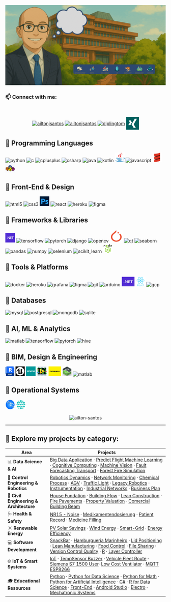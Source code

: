 ![Development and Automation](https://github.com/ailton-santos/ailton-santos/blob/main/Head_Profile.gif)
<h3 align="left"> 📫 Connect with me:</h3>
<br>
<p align="center">
<a href="https://codepen.io/ailtonjsantos" target="blank"><img align="center" src="https://raw.githubusercontent.com/rahuldkjain/github-profile-readme-generator/master/src/images/icons/Social/codepen.svg" alt="ailtonjsantos" height="30" width="40" /></a>
<a href="https://linkedin.com/in/ailtonjsantos" target="blank"><img align="center" src="https://raw.githubusercontent.com/rahuldkjain/github-profile-readme-generator/master/src/images/icons/Social/linked-in-alt.svg" alt="ailtonjsantos" height="30" width="40" /></a>
<a href="https://kaggle.com/diplingtom" target="blank"><img align="center" src="https://raw.githubusercontent.com/rahuldkjain/github-profile-readme-generator/master/src/images/icons/Social/kaggle.svg" alt="diplingtom" height="30" width="40" /></a>
<a href="https://www.xing.com/profile/Ailton_DosSantos7" target="blank"><img align="center" src="https://github.com/ailton-santos/ailton-santos/blob/main/icon_xing.png" alt="diplingtom" height="40" width="40" /></a>
</p>

## 🔹 Programming Languages
<p align="left">
  <img src="https://cdn.jsdelivr.net/gh/devicons/devicon/icons/python/python-original.svg" height="30" alt="python"/>
  <img src="https://cdn.jsdelivr.net/gh/devicons/devicon/icons/c/c-original.svg" height="30" alt="c"/>
  <img src="https://cdn.jsdelivr.net/gh/devicons/devicon/icons/cplusplus/cplusplus-original.svg" height="30" alt="cplusplus"/>
  <img src="https://cdn.jsdelivr.net/gh/devicons/devicon/icons/csharp/csharp-original.svg" height="30" alt="csharp"/>
  <img src="https://cdn.jsdelivr.net/gh/devicons/devicon/icons/java/java-original.svg" height="30" alt="java"/>
  <img src="https://cdn.jsdelivr.net/gh/devicons/devicon/icons/kotlin/kotlin-original.svg" height="30" alt="kotlin"/>
  <img src="https://github.com/ailton-santos/ailton-santos/blob/main/java.jpg" alt="java" width="30" height="30"/>
  <img src="https://cdn.jsdelivr.net/gh/devicons/devicon/icons/javascript/javascript-original.svg" height="30" alt="javascript"/>
  <img src="https://raw.githubusercontent.com/devicons/devicon/master/icons/scala/scala-original.svg" alt="scala" width="30" height="30"/>
  <img src="https://github.com/ailton-santos/ailton-santos/blob/main/vba.jpg" alt="vba" width="30" height="30"/>
</p>

## 🔹 Front-End & Design
<p align="left">
  <img src="https://cdn.jsdelivr.net/gh/devicons/devicon/icons/html5/html5-original.svg" height="30" alt="html5"/>
  <img src="https://cdn.jsdelivr.net/gh/devicons/devicon/icons/css3/css3-original.svg" height="30" alt="css3"/>
  <img src="https://github.com/ailton-santos/ailton-santos/blob/main/Photoshop.jpg" alt="photoshop" width="30" height="30"/>
  <img src="https://cdn.jsdelivr.net/gh/devicons/devicon/icons/react/react-original.svg" height="30" alt="react"/>
  <img src="https://www.vectorlogo.zone/logos/heroku/heroku-icon.svg" alt="heroku" width="30" height="30"/>
  <img src="https://www.vectorlogo.zone/logos/figma/figma-icon.svg" alt="figma" width="30" height="30"/>
</p>

## 🔹 Frameworks & Libraries
<p align="left">
  <img src="https://github.com/ailton-santos/ailton-santos/blob/main/Microsoft_.NET_logo.jpg" height="30" alt="dot-net"/>
  <img src="https://cdn.jsdelivr.net/gh/devicons/devicon/icons/tensorflow/tensorflow-original.svg" height="30" alt="tensorflow"/>
  <img src="https://cdn.jsdelivr.net/gh/devicons/devicon/icons/pytorch/pytorch-original.svg" height="30" alt="pytorch"/>
  <img src="https://cdn.jsdelivr.net/gh/devicons/devicon/icons/django/django-plain.svg" height="30" alt="django"/>
  <img src="https://cdn.jsdelivr.net/gh/devicons/devicon/icons/opencv/opencv-original.svg" height="30" alt="opencv"/>
  <img src="https://github.com/ailton-santos/ailton-santos/blob/main/pytorch.jpg" alt="pytorch" width="40" height="40"/> 
  <img src="https://cdn.jsdelivr.net/gh/devicons/devicon/icons/qt/qt-original.svg" height="30" alt="qt"/>
  <img src="https://seaborn.pydata.org/_images/logo-mark-lightbg.svg" alt="seaborn" width="30" height="30"/>
  <img src="https://cdn.jsdelivr.net/gh/devicons/devicon/icons/pandas/pandas-original.svg" height="30" alt="pandas"/>
  <img src="https://cdn.jsdelivr.net/gh/devicons/devicon/icons/numpy/numpy-original.svg" height="30" alt="numpy"/>
  <img src="https://raw.githubusercontent.com/detain/svg-logos/780f25886640cef088af994181646db2f6b1a3f8/svg/selenium-logo.svg" alt="selenium" width="30" height="30"/>
  <img src="https://upload.wikimedia.org/wikipedia/commons/0/05/Scikit_learn_logo_small.svg" alt="scikit_learn" width="30" height="30"/>
  <img src="https://github.com/ailton-santos/ailton-santos/blob/main/nodejs.jpg" alt="nodejs" width="30" height="30"/>
</p>

## 🔹 Tools & Platforms
<p align="left">
  <img src="https://cdn.jsdelivr.net/gh/devicons/devicon/icons/docker/docker-original.svg" height="30" alt="docker"/>
  <img src="https://cdn.jsdelivr.net/gh/devicons/devicon/icons/heroku/heroku-original.svg" height="30" alt="heroku"/>
  <img src="https://cdn.jsdelivr.net/gh/devicons/devicon/icons/grafana/grafana-original.svg" height="30" alt="grafana"/>
  <img src="https://cdn.jsdelivr.net/gh/devicons/devicon/icons/figma/figma-original.svg" height="30" alt="figma"/>
  <img src="https://cdn.jsdelivr.net/gh/devicons/devicon/icons/git/git-original.svg" height="30" alt="git"/>
  <img src="https://cdn.worldvectorlogo.com/logos/arduino-1.svg" alt="arduino" width="40" height="40"/>
  <img src="https://github.com/ailton-santos/ailton-santos/blob/main/Microsoft_.NET_logo.jpg" alt="dotnet" width="40" height="30"/>
  <img src="https://raw.githubusercontent.com/devicons/devicon/master/icons/react/react-original-wordmark.svg" alt="react" width="30" height="30"/>
  <img src="https://www.vectorlogo.zone/logos/google_cloud/google_cloud-icon.svg" alt="gcp" width="30" height="30"/>
</p>

## 🔹 Databases
<p align="left">
  <img src="https://cdn.jsdelivr.net/gh/devicons/devicon/icons/mysql/mysql-original.svg" height="30" alt="mysql"/>
  <img src="https://cdn.jsdelivr.net/gh/devicons/devicon/icons/postgresql/postgresql-original.svg" height="30" alt="postgresql"/>
  <img src="https://cdn.jsdelivr.net/gh/devicons/devicon/icons/mongodb/mongodb-original.svg" height="30" alt="mongodb"/>
  <img src="https://cdn.jsdelivr.net/gh/devicons/devicon/icons/sqlite/sqlite-original.svg" height="30" alt="sqlite"/>
  
</p>

## 🔹 AI, ML & Analytics
<p align="left">
  <img src="https://cdn.jsdelivr.net/gh/devicons/devicon/icons/matlab/matlab-original.svg" height="30" alt="matlab"/>
  <img src="https://cdn.jsdelivr.net/gh/devicons/devicon/icons/tensorflow/tensorflow-original.svg" height="30" alt="tensorflow"/>
  <img src="https://cdn.jsdelivr.net/gh/devicons/devicon/icons/pytorch/pytorch-original.svg" height="30" alt="pytorch"/>
  <img src="https://www.vectorlogo.zone/logos/apache_hive/apache_hive-icon.svg" alt="hive" width="40" height="40"/>
</p>

## 🔹 BIM, Design & Engineering
<p align="left">
  <img src="https://github.com/ailton-santos/ailton-santos/blob/main/Revit.jpg" height="30" alt="revit"/>
  <img src="https://github.com/ailton-santos/ailton-santos/blob/main/unreal.jpg" height="30" alt="unrealengine"/>
  <img src="https://github.com/ailton-santos/ailton-santos/blob/main/logo-siemens.jpg" height="30" alt="siemens"/>
  <img src="https://github.com/ailton-santos/ailton-santos/blob/main/labview.jpg" height="30" alt="labview"/>
  <img src="https://github.com/ailton-santos/ailton-santos/blob/main/cognex.jpg" height="30" alt="cognex"/>
  <img src="https://github.com/ailton-santos/ailton-santos/blob/main/PTC%20logo.jpg" alt="ptc-creo" width="30" height="30"/>
  <img src="https://upload.wikimedia.org/wikipedia/commons/2/21/Matlab_Logo.png" alt="matlab" width="30" height="30"/>
</p>

## 🔹 Operational Systems
<p align="left">
  <img src="https://github.com/ailton-santos/ailton-santos/blob/main/kali.jpg" alt="kali-linux" width="30" height="30"/>
  <img src="https://github.com/ailton-santos/ailton-santos/blob/main/Dat-Linux.jpg" alt="dat-linux" width="30" height="30"/> 
</p>

<p align="center"> <img align="center" src="https://github-readme-stats.vercel.app/api/top-langs?username=ailton-santos&hide_progress=true&locale=en&layout=compact&theme=transparent" alt="ailton-santos" /></p>


---

## 📂 Explore my projects by category:

| **Area**                          | **Projects** |
|----------------------------------|--------------|
| 📊 **Data Science & AI**         | [Big Data Application](https://github.com/ailton-santos/BigDataApplication) · [Predict Flight Machine Learning](https://github.com/ailton-santos/PredictFlightML) · [Cognitive Computing](https://github.com/ailton-santos/CognitiveComputing) · [Machine Vision](https://github.com/ailton-santos/MachineVision) · [Fault Forecasting Transport](https://github.com/ailton-santos/Neural_Inline) · [Forest Fire Simulation](https://github.com/ailton-santos/Forest_Fire_Simulation) |
| 🤖 **Control Engineering & Robotics**     | [Robotics Dynamics](https://github.com/ailton-santos/Robotics-Dynamics-Control) · [Network Monitoring](https://github.com/ailton-santos/Network_Ids) · [Chemical Process](https://github.com/ailton-santos/Process_Control) · [AGV](https://github.com/ailton-santos/AGVPlan) · [Traffic Light](https://github.com/ailton-santos/TrafficLight) · [Legacy Robotics](https://github.com/ailton-santos/LegacyRoboticSystems) · [Instrumentation](https://github.com/ailton-santos/InstrumentationControl) · [Industrial Networks](https://github.com/ailton-santos/IndustrialNetworks) · [Business Plan](https://github.com/ailton-santos/BPManEletrica) |
| 🧱 **Civil Engineering & Architecture**   | [House Fundation](https://github.com/ailton-santos/Fundation80m2) · [Building Flow](https://github.com/ailton-santos/BuildingFlow) · [Lean Construction](https://github.com/ailton-santos/leanconstruction) · [Fire Pavements](https://github.com/ailton-santos/FirePavements) · [Property Valuation](https://github.com/ailton-santos/PropertyValuation) · [Comercial Building Beam](https://github.com/ailton-santos/Analysis_Efforts) |
| 🩺 **Health & Safety**| [NR15 - Noise](https://github.com/ailton-santos/Noise_NR15) · [Medikamentendosierung](https://github.com/ailton-santos/Medikamentendosierung) · [Patient Record](https://github.com/ailton-santos/NeuralNetworks_PatientRec) · [Medicine Filling](https://github.com/ailton-santos/MedFilling) |
| ☀️ **Renewable Energy**         | [PV Solar Savings](https://github.com/ailton-santos/PVSolarSavings) · [Wind Energy](https://github.com/ailton-santos/WindEnergy) · [Smart-Grid](https://github.com/ailton-santos/SmartGrid)  · [Energy Efficiency](https://github.com/ailton-santos/EnergyEfficiency) |
| 💻 **Software Development**      | [SnackBar](https://github.com/ailton-santos/SnackBar) · [Hamburgueria Marinheiro](https://github.com/ailton-santos/Hamburgueria_Matinheirov1)  · [Lid Positioning](https://github.com/ailton-santos/LidPositioning) · [Lean Manufacturing](https://github.com/ailton-santos/leanmanufacturing) · [Food Control](https://github.com/ailton-santos/FoodControl) · [File Sharing](https://github.com/ailton-santos/File_Sharing) · [Version Control Quality](https://github.com/ailton-santos/QualiVerControl) · [R](https://github.com/ailton-santos/RStatistic) · [Layer Controller](https://github.com/ailton-santos/Layer-Controller) |
| 🌐 **IoT & Smart Systems**       | [IoT](https://github.com/ailton-santos/IoT) · [TempSensor Buzzer](https://github.com/ailton-santos/TempSensorBuzzer) · [Vehicle Fleet Route](https://github.com/ailton-santos/Vehicle-Fleet-Route) · [Siemens S7 1500 User](https://github.com/ailton-santos/S7_1500User)· [Low Cost Ventilator](https://github.com/ailton-santos/LC_Ventilator) · [MQTT ESP8266](https://github.com/ailton-santos/MQTT_ESP8266)   |
| 🎓 **Educational Resources**     | [Python](https://github.com/ailton-santos/Python_I) · [Python for Data Science](https://github.com/ailton-santos/Python_DataScience) · [Python for Math](https://github.com/ailton-santos/Python_Math) · [Python for Artificial Intelligence](https://github.com/ailton-santos/Python_AI) · [C#](https://github.com/ailton-santos/CSharp_POO) ·  [R for Data Science](https://github.com/ailton-santos/R.DataScience) · [Front-End](https://github.com/ailton-santos/Front_End_Fundamentals) · [Android Studio](https://github.com/ailton-santos/AndroidStudio_JavaClasses) · [Electro](https://github.com/ailton-santos/PBLElectro) · [Mechatronic Systems](https://github.com/ailton-santos/MechatrProjects) |


